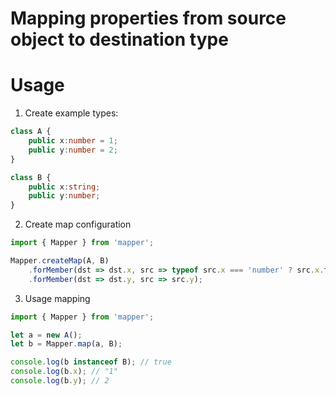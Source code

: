# Mapping properties from source object to destination type

# Usage

1. Create example types:

```typescript
class A {
    public x:number = 1;
    public y:number = 2;
}

class B {
    public x:string;
    public y:number;
}
```

2. Create map configuration

```typescript
import { Mapper } from 'mapper';

Mapper.createMap(A, B)
    .forMember(dst => dst.x, src => typeof src.x === 'number' ? src.x.toString() : null )
    .forMember(dst => dst.y, src => src.y);
```

3. Usage mapping

```typescript
import { Mapper } from 'mapper';

let a = new A();
let b = Mapper.map(a, B);

console.log(b instanceof B); // true
console.log(b.x); // "1"
console.log(b.y); // 2
```
